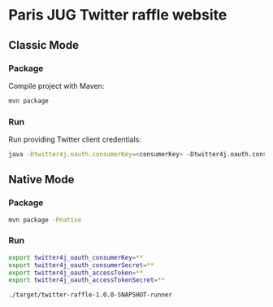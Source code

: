 # Paris JUG Twitter raffle website

## Classic Mode

### Package

Compile project with Maven:

```bash
mvn package
```

### Run

Run providing Twitter client credentials:

```bash
java -Dtwitter4j.oauth.consumerKey=<consumerKey> -Dtwitter4j.oauth.consumerSecret=<consumerSecret> -Dtwitter4j.oauth.accessToken=<accessToken> -Dtwitter4j.oauth.accessTokenSecret=<accessTokenSecret> -jar target/twitter-raffle-1.0.0-SNAPSHOT-runner.jar
```


## Native Mode


### Package

```bash
mvn package -Pnative
```

### Run

```bash
export twitter4j_oauth_consumerKey=**
export twitter4j_oauth_consumerSecret=**
export twitter4j_oauth_accessToken=**
export twitter4j_oauth_accessTokenSecret=**

./target/twitter-raffle-1.0.0-SNAPSHOT-runner
```
